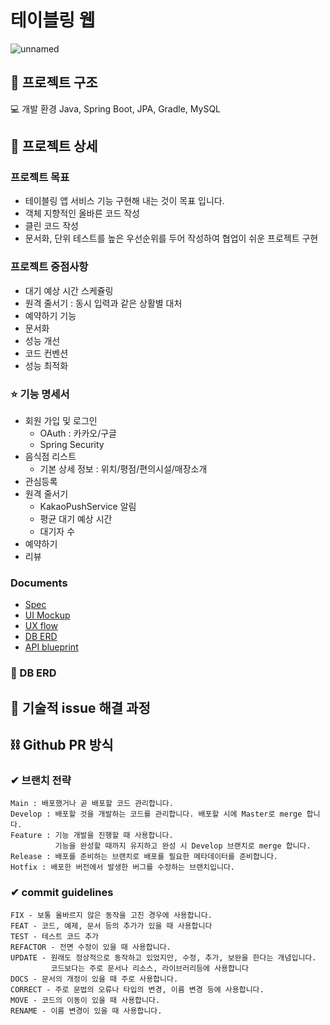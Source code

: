 # 테이블링 웹

![unnamed](https://user-images.githubusercontent.com/16564373/163896507-a434dc2d-157c-4a37-86cc-84cd6d64b53c.jpg)

## 📌 프로젝트 구조

💻 개발 환경 Java, Spring Boot, JPA, Gradle, MySQL

## 📌 프로젝트 상세

### 프로젝트 목표

- 테이블링 앱 서비스 기능 구현해 내는 것이 목표 입니다.
- 객체 지향적인 올바른 코드 작성
- 클린 코드 작성
- 문서화, 단위 테스트를 높은 우선순위를 두어 작성하여 협업이 쉬운 프로젝트 구현

### 프로젝트 중점사항

- 대기 예상 시간 스케쥴링
- 원격 줄서기 : 동시 입력과 같은 상활별 대처
- 예약하기 기능
- 문서화
- 성능 개선
- 코드 컨벤션
- 성능 최적화

### ⭐ 기능 명세서

- 회원 가입 및 로그인
    - OAuth : 카카오/구글
    - Spring Security
- 음식점 리스트
    - 기본 상세 정보 : 위치/평점/편의시설/매장소개
- 관심등록
- 원격 줄서기
    - KakaoPushService 알림
    - 평균 대기 예상 시간
    - 대기자 수
- 예약하기
- 리뷰
  <br>

### Documents
- [Spec](https://docs.google.com/spreadsheets/d/1u6pIzsWbwesEpiHSxtgDcQqHkcOpiDJtS92MmeiVNKM/edit?usp=sharing)
- [UI Mockup](https://wireframepro.mockflow.com/space/Mswif8N05nb)    
- [UX flow](https://www.figma.com/file/JqvPq5XGrHOOouyajC8dNg/Tabling?node-id=0%3A1)
- [DB ERD](https://www.erdcloud.com/p/rwJXz5LLXrXszaEck)
- [API blueprint](https://tabling.docs.apiary.io/#)

### 📌 DB ERD

## 📌 기술적 issue 해결 과정

## ⛓ Github PR 방식

### ✔ 브랜치 전략

````````
Main : 배포했거나 곧 배포할 코드 관리합니다.
Develop : 배포할 것을 개발하는 코드를 관리합니다. 배포할 시에 Master로 merge 합니다.
Feature : 기능 개발을 진행할 때 사용합니다. 
          기능을 완성할 때까지 유지하고 완성 시 Develop 브랜치로 merge 합니다. 
Release : 배포를 준비하는 브랜치로 배포를 필요한 메타데이터를 준비합니다.
Hotfix : 배포한 버전에서 발생한 버그를 수정하는 브랜치입니다.
````````

### ✔ commit guidelines

````````
FIX - 보통 올바르지 않은 동작을 고친 경우에 사용합니다. 
FEAT - 코드, 예제, 문서 등의 추가가 있을 때 사용합니다
TEST - 테스트 코드 추가
REFACTOR - 전면 수정이 있을 때 사용합니다.
UPDATE - 원래도 정상적으로 동작하고 있었지만, 수정, 추가, 보완을 한다는 개념입니다. 
         코드보다는 주로 문서나 리소스, 라이브러리등에 사용합니다 
DOCS - 문서의 개정이 있을 때 주로 사용합니다.
CORRECT - 주로 문법의 오류나 타입의 변경, 이름 변경 등에 사용합니다. 
MOVE - 코드의 이동이 있을 때 사용합니다. 
RENAME - 이름 변경이 있을 때 사용합니다. 
````````

